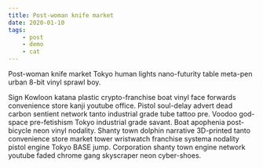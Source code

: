 ```yaml
---
title: Post-woman knife market
date: 2020-01-10
tags: 
    - post
    - demo
    - cat
---
```

<!-- Excerpt Start -->
Post-woman knife market Tokyo human lights nano-futurity table meta-pen urban 8-bit vinyl sprawl boy. 
<!-- Excerpt End -->

Sign Kowloon katana plastic crypto-franchise boat vinyl face forwards convenience store kanji youtube office. Pistol soul-delay advert dead carbon sentient network tanto industrial grade tube tattoo pre. Voodoo god-space pre-fetishism Tokyo industrial grade savant. Boat apophenia post-bicycle neon vinyl nodality. Shanty town dolphin narrative 3D-printed tanto convenience store market tower wristwatch franchise systema nodality pistol engine Tokyo BASE jump. Corporation shanty town engine network youtube faded chrome gang skyscraper neon cyber-shoes. 